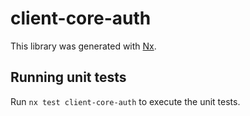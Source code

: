 # client-core-auth

This library was generated with [Nx](https://nx.dev).

## Running unit tests

Run `nx test client-core-auth` to execute the unit tests.
